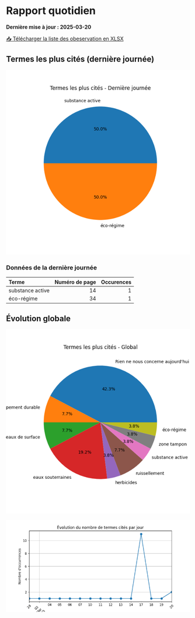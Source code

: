 # Rapport quotidien

**Dernière mise à jour : 2025-03-20**

[📥 Télécharger la liste des obeservation en XLSX](https://github.com/LlrdntCORDER/VeilleMoniteur/releases/latest/download/Data.xlsx)

## Termes les plus cités (dernière journée)

![Graphique](img/last_day_pie.png)

### Données de la dernière journée

| Terme            |   Numéro de page |   Occurences |
|:-----------------|-----------------:|-------------:|
| substance active |               14 |            1 |
| éco-régime       |               34 |            1 |

## Évolution globale

![Graphique](img/global_pie.png)

![Graphique](img/evolution_line.png)


